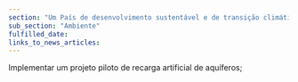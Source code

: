 ```yaml
---
section: "Um País de desenvolvimento sustentável e de transição climática"
sub_section: "Ambiente"
fulfilled_date:
links_to_news_articles:
---
```


Implementar um projeto piloto de recarga artificial de aquíferos;